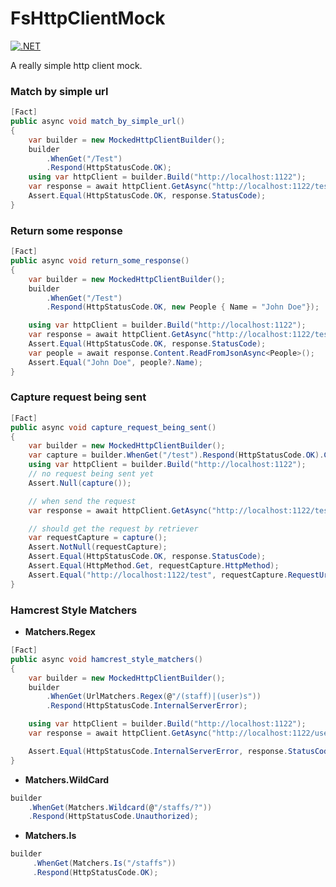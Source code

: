 FsHttpClientMock
==============

[![.NET](https://github.com/xiaoyvr/http-client-mock/actions/workflows/dotnet.yml/badge.svg)](https://github.com/xiaoyvr/http-client-mock/actions/workflows/dotnet.yml)


A really simple http client mock.

### Match by simple url

```cs
[Fact]
public async void match_by_simple_url()
{
    var builder = new MockedHttpClientBuilder();
    builder
        .WhenGet("/Test")
        .Respond(HttpStatusCode.OK);
    using var httpClient = builder.Build("http://localhost:1122");
    var response = await httpClient.GetAsync("http://localhost:1122/test");
    Assert.Equal(HttpStatusCode.OK, response.StatusCode);
}

```

### Return some response
```cs
[Fact]
public async void return_some_response()
{
    var builder = new MockedHttpClientBuilder();
    builder
        .WhenGet("/Test")
        .Respond(HttpStatusCode.OK, new People { Name = "John Doe"});

    using var httpClient = builder.Build("http://localhost:1122");
    var response = await httpClient.GetAsync("http://localhost:1122/test");
    Assert.Equal(HttpStatusCode.OK, response.StatusCode);
    var people = await response.Content.ReadFromJsonAsync<People>();
    Assert.Equal("John Doe", people?.Name);
}
```

### Capture request being sent

```cs
[Fact]
public async void capture_request_being_sent()
{
    var builder = new MockedHttpClientBuilder();
    var capture = builder.WhenGet("/test").Respond(HttpStatusCode.OK).Capture();
    using var httpClient = builder.Build("http://localhost:1122");
    // no request being sent yet
    Assert.Null(capture());

    // when send the request
    var response = await httpClient.GetAsync("http://localhost:1122/test");

    // should get the request by retriever
    var requestCapture = capture();
    Assert.NotNull(requestCapture);
    Assert.Equal(HttpStatusCode.OK, response.StatusCode);                    
    Assert.Equal(HttpMethod.Get, requestCapture.HttpMethod);
    Assert.Equal("http://localhost:1122/test", requestCapture.RequestUri.ToString());
}
```

### Hamcrest Style Matchers

* **Matchers.Regex**

```cs
[Fact]
public async void hamcrest_style_matchers()
{
    var builder = new MockedHttpClientBuilder();
    builder
        .WhenGet(UrlMatchers.Regex(@"/(staff)|(user)s"))
        .Respond(HttpStatusCode.InternalServerError);

    using var httpClient = builder.Build("http://localhost:1122");
    var response = await httpClient.GetAsync("http://localhost:1122/users");

    Assert.Equal(HttpStatusCode.InternalServerError, response.StatusCode);        
}
```

* **Matchers.WildCard**

```cs	
builder
    .WhenGet(Matchers.Wildcard(@"/staffs/?"))
    .Respond(HttpStatusCode.Unauthorized);
```

* **Matchers.Is**

```cs
builder
     .WhenGet(Matchers.Is("/staffs"))
     .Respond(HttpStatusCode.OK);
```

